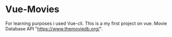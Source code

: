 # Vue-Movies
For learning purposes i used Vue-cli.
This is a my first project on vue.
Movie Database API "https://www.themoviedb.org/".
